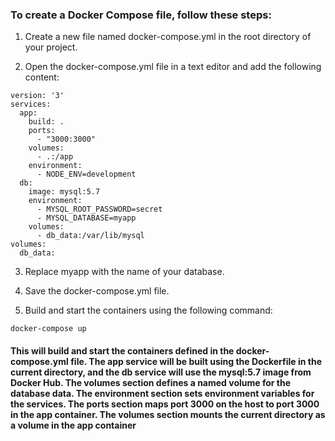 ### To create a Docker Compose file, follow these steps:

1. Create a new file named docker-compose.yml in the root directory of your project.

2. Open the docker-compose.yml file in a text editor and add the following content:
```
version: '3'
services:
  app:
    build: .
    ports:
      - "3000:3000"
    volumes:
      - .:/app
    environment:
      - NODE_ENV=development
  db:
    image: mysql:5.7
    environment:
      - MYSQL_ROOT_PASSWORD=secret
      - MYSQL_DATABASE=myapp
    volumes:
      - db_data:/var/lib/mysql
volumes:
  db_data:
```

3. Replace myapp with the name of your database.

4. Save the docker-compose.yml file.

5. Build and start the containers using the following command:
```
docker-compose up
```


#### This will build and start the containers defined in the docker-compose.yml file. The app service will be built using the Dockerfile in the current directory, and the db service will use the mysql:5.7 image from Docker Hub. The volumes section defines a named volume for the database data. The environment section sets environment variables for the services. The ports section maps port 3000 on the host to port 3000 in the app container. The volumes section mounts the current directory as a volume in the app container